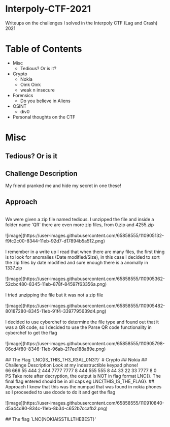 # Interpoly-CTF-2021
Writeups on the challenges I solved in the Interpoly CTF (Lag and Crash) 2021

# Table of Contents
* Misc
  * Tedious? Or is it? 
* Crypto 
  * Nokia 
  * Oink Oink 
  * weak n insecure
* Forensics
  * Do you believe in Aliens
* OSINT
  * div0
* Personal thoughts on the CTF

# Misc
## Tedious? Or is it
## Challenge Description
My friend pranked me and hide my secret in one these!
## Approach
</br>
We were given a zip file named tedious. I unzipped the file and inside a folder name 'QR' there are even more zip files, from 0.zip and 4255.zip
</br>
</br>
![image](https://user-images.githubusercontent.com/65858555/110905132-f9fc2c00-8344-11eb-92d7-d17894b5a512.png)
</br>
</br>
I remember in a write up I read that when there are many files, the first thing is to look for anomalies (Date modified/Size), in this case I decided to sort the zip files by date modified and sure enough there is a anomally in 1337.zip
</br>
</br>
![image](https://user-images.githubusercontent.com/65858555/110905362-52cbc480-8345-11eb-878f-84597f63356a.png)
</br>
</br>
I tried unzipping the file but it was not a zip file
</br>
</br>
![image](https://user-images.githubusercontent.com/65858555/110905482-80187280-8345-11eb-91f4-3397795639d4.png)
</br>
</br>
I decided to use cyberchef to determine the file type and found out that it was a QR code, so I decided to use the Parse QR code functionality in cyberchef to get the flag
</br>
</br>
![image](https://user-images.githubusercontent.com/65858555/110905798-06cd4f80-8346-11eb-96ab-217ee188a89e.png)
</br>
</br>
## The Flag
`LNC{IS_THlS_TH3_R3AL_0N3?}`
# Crypto
## Nokia
## Challenge Description
Look at my indestructible keypad phone!
</br>
66 666 55 444 2 444 7777 7777 8 444 555 555 8 44 33 22 33 7777 8 0
</br>
PS Take note after decryption, the output is NOT in flag format LNC{}. The final flag entered should be in all caps eg LNC{THIS_IS_THE_FLAG}.
## Approach
I knew that this was the numpad that was found in nokia phones so I proceeded to use dcode to do it and get the flag
</br>
</br>
![image](https://user-images.githubusercontent.com/65858555/110910840-d5a44d80-834c-11eb-8b34-c652b7ccafb2.png)
</br>
</br>
## The flag
`LNC{NOKIAISSTILLTHEBEST}'



